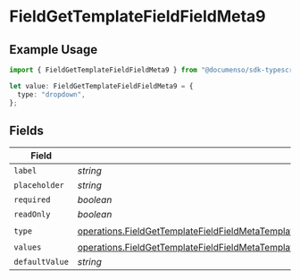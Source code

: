 # FieldGetTemplateFieldFieldMeta9

## Example Usage

```typescript
import { FieldGetTemplateFieldFieldMeta9 } from "@documenso/sdk-typescript/models/operations";

let value: FieldGetTemplateFieldFieldMeta9 = {
  type: "dropdown",
};
```

## Fields

| Field                                                                                                                                                                                                                      | Type                                                                                                                                                                                                                       | Required                                                                                                                                                                                                                   | Description                                                                                                                                                                                                                |
| -------------------------------------------------------------------------------------------------------------------------------------------------------------------------------------------------------------------------- | -------------------------------------------------------------------------------------------------------------------------------------------------------------------------------------------------------------------------- | -------------------------------------------------------------------------------------------------------------------------------------------------------------------------------------------------------------------------- | -------------------------------------------------------------------------------------------------------------------------------------------------------------------------------------------------------------------------- |
| `label`                                                                                                                                                                                                                    | *string*                                                                                                                                                                                                                   | :heavy_minus_sign:                                                                                                                                                                                                         | N/A                                                                                                                                                                                                                        |
| `placeholder`                                                                                                                                                                                                              | *string*                                                                                                                                                                                                                   | :heavy_minus_sign:                                                                                                                                                                                                         | N/A                                                                                                                                                                                                                        |
| `required`                                                                                                                                                                                                                 | *boolean*                                                                                                                                                                                                                  | :heavy_minus_sign:                                                                                                                                                                                                         | N/A                                                                                                                                                                                                                        |
| `readOnly`                                                                                                                                                                                                                 | *boolean*                                                                                                                                                                                                                  | :heavy_minus_sign:                                                                                                                                                                                                         | N/A                                                                                                                                                                                                                        |
| `type`                                                                                                                                                                                                                     | [operations.FieldGetTemplateFieldFieldMetaTemplatesFieldsResponse200ApplicationJSONResponseBody9Type](../../models/operations/fieldgettemplatefieldfieldmetatemplatesfieldsresponse200applicationjsonresponsebody9type.md) | :heavy_check_mark:                                                                                                                                                                                                         | N/A                                                                                                                                                                                                                        |
| `values`                                                                                                                                                                                                                   | [operations.FieldGetTemplateFieldFieldMetaTemplatesFieldsResponseValues](../../models/operations/fieldgettemplatefieldfieldmetatemplatesfieldsresponsevalues.md)[]                                                         | :heavy_minus_sign:                                                                                                                                                                                                         | N/A                                                                                                                                                                                                                        |
| `defaultValue`                                                                                                                                                                                                             | *string*                                                                                                                                                                                                                   | :heavy_minus_sign:                                                                                                                                                                                                         | N/A                                                                                                                                                                                                                        |